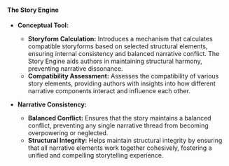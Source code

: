 #### **The Story Engine**

- **Conceptual Tool:**

  - **Storyform Calculation:** Introduces a mechanism that calculates compatible storyforms based on selected structural elements, ensuring internal consistency and balanced narrative conflict. The Story Engine aids authors in maintaining structural harmony, preventing narrative dissonance.
  - **Compatibility Assessment:** Assesses the compatibility of various story elements, providing authors with insights into how different narrative components interact and influence each other.

- **Narrative Consistency:**
  - **Balanced Conflict:** Ensures that the story maintains a balanced conflict, preventing any single narrative thread from becoming overpowering or neglected.
  - **Structural Integrity:** Helps maintain structural integrity by ensuring that all narrative elements work together cohesively, fostering a unified and compelling storytelling experience.
